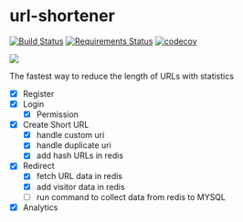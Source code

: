# url-shortener
[![Build Status](https://travis-ci.org/Mazafard/url-shortener.svg?branch=master)](https://travis-ci.org/Mazafard/url-shortener)
[![Requirements Status](https://requires.io/github/Mazafard/url-shortener/requirements.svg?branch=master)](https://requires.io/github/Mazafard/url-shortener/requirements/?branch=master)
[![codecov](https://codecov.io/gh/Mazafard/url-shortener/branch/master/graph/badge.svg)](https://codecov.io/gh/Mazafard/url-shortener)


<img src="https://raw.githubusercontent.com/Mazafard/url-shortener/release/1/asal.png?raw=true"/>

The fastest way to reduce the length of URLs with statistics


- [x] Register
- [x] Login
    - [x] Permission
- [x] Create Short URL
    - [x] handle custom uri
    - [x] handle duplicate uri
    - [x] add hash URLs in redis
 
- [x] Redirect
    - [x] fetch URL data in redis
    - [X] add visitor data in redis
    - [ ] run command to collect data from redis to MYSQL 

- [X] Analytics
